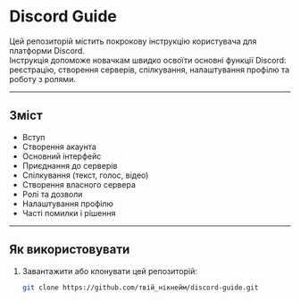 # Discord Guide

Цей репозиторій містить покрокову інструкцію користувача для платформи Discord.  
Інструкція допоможе новачкам швидко освоїти основні функції Discord: реєстрацію, створення серверів, спілкування, налаштування профілю та роботу з ролями.

---

## Зміст

- Вступ
- Створення акаунта
- Основний інтерфейс
- Приєднання до серверів
- Спілкування (текст, голос, відео)
- Створення власного сервера
- Ролі та дозволи
- Налаштування профілю
- Часті помилки і рішення

---

## Як використовувати

1. Завантажити або клонувати цей репозиторій:
   ```bash
   git clone https://github.com/твій_нікнейм/discord-guide.git
